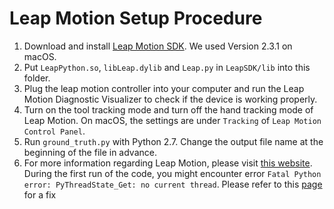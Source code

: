 # Leap Motion Setup Procedure

1. Download and install [Leap Motion SDK](https://developer.leapmotion.com/sdk-leap-motion-controller). We used Version 2.3.1 on macOS.
2. Put `LeapPython.so`, `libLeap.dylib` and `Leap.py` in `LeapSDK/lib` into this folder.
3. Plug the leap motion controller into your computer and run the Leap Motion Diagnostic Visualizer to check if the device is working properly.
4. Turn on the tool tracking mode and turn off the hand tracking mode of Leap Motion. On macOS, the settings are under `Tracking` of `Leap Motion Control Panel`.
5. Run `ground_truth.py` with Python 2.7. Change the output file name at the beginning of the file in advance. 
6. For more information regarding Leap Motion, please visit [this website](https://developer.leapmotion.com/desktop-leap-motion-controller/). During the first run of the code, you might encounter error `Fatal Python error: PyThreadState_Get: no current thread`. Please refer to this [page](https://stackoverflow.com/questions/42401156/leap-motion-error-fatal-python-error-pythreadstate-get-no-current-thread-abor) for a fix